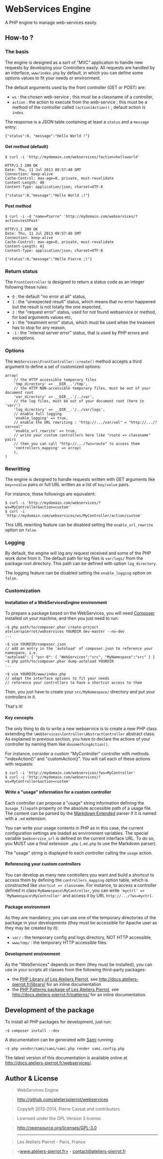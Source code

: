 WebServices Engine
===================

A PHP engine to manage web-services easily.


## How-to ?

### The basis

The engine is designed as a sort of "MVC" application to handle new requests by developing
your Controllers easily. All requests are handled by an interface, `www/index.php` by default,
in which you can define some options values to fit your needs or environment.

The default arguments used by the front controller (GET or POST) are:

-   `ws` : the chosen web-service ; this must be a classname of a controller,
-   `action` : the action to execute from the web-service ; this must be a method of the controller
    called `[action]Action()` ; default action is `index`.

The response is a JSON table containing at least a `status` and a `message` entry:

    {"status":0, "message":"Hello World !"}

#### Get method (default)

    $ curl -i 'http://mydomain.com/webservices/?action=helloworld'

    HTTP/1.1 200 OK
    Date: Thu, 11 Jul 2013 09:57:40 GMT
    Connection: keep-alive
    Cache-Control: max-age=0, private, must-revalidate
    Content-Length: 40
    Content-Type: application/json; charset=UTF-8

    {"status":0,"message":"Hello World ;)"}

#### Post method

    $ curl -i -d "name=Pierre" 'http://mydomain.com/webservices/?action=testPost'

    HTTP/1.1 200 OK
    Date: Thu, 11 Jul 2013 09:57:40 GMT
    Connection: keep-alive
    Cache-Control: max-age=0, private, must-revalidate
    Content-Length: 41
    Content-Type: application/json; charset=UTF-8

    {"status":0,"message":"Hello Pierre ;)"}

### Return status

The `FrontController` is designed to return a status code as an integer following these rules:

-   `0` : the default "no error at all" status,
-   `1` : the "unexpected result" status, which means that no error happened but the result
    is not totally the one expected,
-   `2` : the "request error" status, used for not found webservice or method, for bad arguments
    values etc,
-   `3` : the "treatment error" status, which must be used when the treament has to stop for
    any reason,
-   `-1` : the "internal server error" status, that is used by PHP errors and exceptions.

### Options

The `WebServices\FrontController::create()` method accepts a third argument to define a set
of customized options:

    array(
        // the HTTP accessible temporary files
        'tmp_directory' => __DIR__.'/tmp',
        // the HTTP NON-accessible temporary files, must be out of your document root
        'var_directory' => __DIR__.'/../var',
        // the log files, must be out of your document root (here in 'var/')
        'log_directory' => __DIR__.'/../var/logs',
        // enable full logging
        'enable_logging' => true,
        // enable the URL rewriting : "http://.../var/val" = "http://.../?var=val"
        'enable_url_rewrite' => true,
        // write your custom controllers here like "route => classname" pairs
        // then you can call "http://.../?ws=route" to access them
        'controllers_mapping' => array(
        ),
    )


### Rewritting

The engine is designed to handle requests written with GET arguments like `key=>value` pairs
or full URL written as a list of `key/value` pairs.

For instance, these followings are equivalent:

    $ curl -i 'http://mydomain.com/webservices/?ws=MyController&action=custom'
    $ curl -i 'http://mydomain.com/webservices/ws/MyController/action/custom'

This URL rewriting feature can be disabled setting the `enable_url_rewrite` option on `false`.

### Logging

By default, the engine will log any request received and some of the PHP work done from it.
The default path for log files is `var/logs/` from the package root directory. This path can
be defined with option `log_directory`.

The logging feature can be disabled setting the `enable_logging` option on `false`.

### Customization

#### Installation of a WebServicesEngine environment

To prepare a package based on the WebServices, you will need [Composer](http://getcomposer.org/)
installed on your machine, and then you just need to run:

    ~$ php path/to/composer.phar create-project atelierspierrot/webservices YOURDIR dev-master --no-dev
    ...

    ~$ vim YOURDIR/composer.json
    // add an entry in the 'autoload' of composer.json to reference your namespace, i.e.
    "autoload": { "psr-0": { "WebServices":"src", "MyNamespace":"src" } }
    ~$ php path/to/composer.phar dump-autoload YOURDIR
    ...

    ~$ vim YOURDIR/www/index.php
    // adapt the interface options to fit your needs
    // reference your controllers to have a shortcut access to them

Then, you just have to create your `src/MyNamespace/` directory and put your controllers
in it.

That's it!

#### Key concepts

The only thing to do to write a new webservice is to create a new
PHP class extending the `\WebServices\Controller\AbstractController` abstract class. As
explained in previous section, you have to declare the actions of your controller by naming
them like `dosomethingAction()`. 

For instance, consider a custom "MyController" controller with methods "indexAction()" and
"customAction()". You will call each of these actions with requests:

    $ curl -i 'http://mydomain.com/webservices/?ws=MyController'
    $ curl -i 'http://mydomain.com/webservices/?ws=MyController&action=custom'

#### Write a "usage" information for a custom controller

Each controller can propose a "usage" string information defining the `$usage_filepath` property
on the absolute accessible path of a usage file. The content can be parsed by the 
[Markdown Extended](http://github.com/atelierspierrot/markdown-extended) parser if it is
named with a `.md` extension.

You can write your usage contents in PHP as in this case, the current configuration settings
are loaded as environment variables. The special variable `$webservice_url` is defined on the
current interface URL. To do so, you MUST use a final extension `.php`
(`.md.php` to use the Markdown parser).

The "usage" string is displayed fo each controller calling the `usage` action.

#### Referencing your custom controllers

You can develop as many new controllers you want and build a shortcut to access them by
defining the `controllers_mapping` option table, which is constructed like `shortcut => classname`.
For instance, to access a controller defined in class `MyNamespace\MyController`, you can
write `'myctrl' => 'MyNamespace\MyController'` and access it by URL `http://.../?ws=myctrl`.

#### Package environment

As they are mandatory, you can use one of the temporary directories of the package in your
developments (they must be accessible for Apache user as they may be created by it):

-   `var/` : the temporary config and logs directory, NOT HTTP accessible,
-   `www/tmp/` : the temporary HTTP accessible files.

#### Development environment

As the "WebServices" depends on them (they must be installed), you can use in your scripts
all classes from the following third-party packages:

-   the [PHP Library of Les Ateliers Pierrot](http://github.com/atelierspierrot/library), 
    see <http://docs.ateliers-pierrot.fr/library/> for an inline documentation
-   the [PHP Patterns package of Les Ateliers Pierrot](http://github.com/atelierspierrot/patterns), 
    see <http://docs.ateliers-pierrot.fr/patterns/> for an inline documentation.

## Development of the package

To install all PHP packages for development, just run:

    ~$ composer install --dev

A documentation can be generated with [Sami](http://github.com/fabpot/Sami) running:

    ~$ php vendor/sami/sami/sami.php render sami.config.php

The latest version of this documentation is available online at <http://docs.ateliers-pierrot.fr/webservices/>.


## Author & License

>    WebServices Engine

>    http://github.com/atelierspierrot/webservices

>    Copyleft 2013-2014, Pierre Cassat and contributors

>    Licensed under the GPL Version 3 license.

>    http://opensource.org/licenses/GPL-3.0

>    ----

>    Les Ateliers Pierrot - Paris, France

>    <www.ateliers-pierrot.fr> - <contact@ateliers-pierrot.fr>
